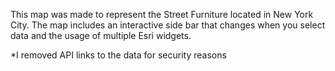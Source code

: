 This map was made to represent the Street Furniture located in New York City. The map includes an interactive side bar that changes when you select data and the usage of multiple Esri widgets.

*I removed API links to the data for security reasons
